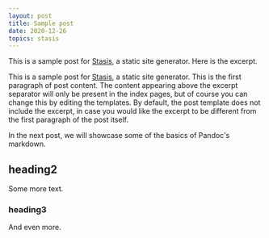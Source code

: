 ```yaml
---
layout: post
title: Sample post
date: 2020-12-26
topics: stasis
---
```


This is a sample post for [Stasis](), a static site generator.  Here is the excerpt.

<!--excerpt-->

This is a sample post for [Stasis](), a static site generator.  This is the first paragraph of post content.  The content appearing above the excerpt separator will only be present in the index pages, but of course you can change this by editing the templates.  By default, the post template does not include the excerpt, in case you would like the excerpt to be different from the first paragraph of the post itself.

In the next post, we will showcase some of the basics of Pandoc's markdown.

## heading2

Some more text.

### heading3

And even more.

